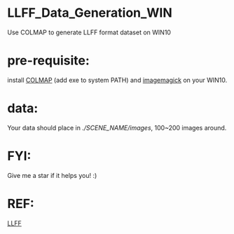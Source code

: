 # LLFF_Data_Generation_WIN
Use COLMAP to generate LLFF format dataset on WIN10

# pre-requisite:

install [COLMAP](https://github.com/colmap/colmap/releases) (add exe to system PATH) and [imagemagick](https://imagemagick.org/script/download.php#windows) on your WIN10.

# data:

Your data should place in *./SCENE_NAME/images*, 100~200 images around.

# FYI:

Give me a star if it helps you! :)

# REF:

[LLFF](https://github.com/Fyusion/LLFF)
